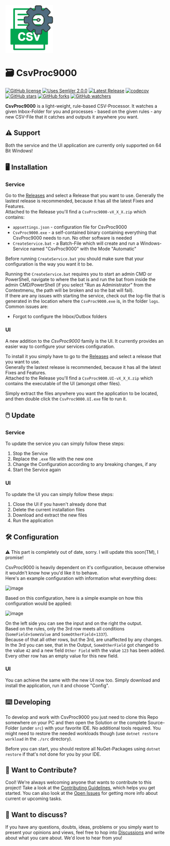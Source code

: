 <img alt="logo" src="src/CsvProc9000.UI.Wpf/Resources/AppIcon/appicon.png" width="150">

# 🗃 CsvProc9000

[![GitHub license](https://img.shields.io/badge/License-MIT-blue.svg)](LICENSE)
[![Uses SemVer 2.0.0](https://img.shields.io/badge/Uses%20SemVer-2.0.0-green)](https://semver.org/spec/v2.0.0.html)
[![Latest Release](https://img.shields.io/github/v/release/OptiSchmopti/CsvProc9000?label=latest%20release&sort=semver)](https://github.com/OptiSchmopti/CsvProc9000/releases)
[![codecov](https://codecov.io/gh/OptiSchmopti/CsvProc9000/branch/main/graph/badge.svg?token=AL5PLYOWHU)](https://codecov.io/gh/OptiSchmopti/CsvProc9000)  
[![GitHub stars](https://img.shields.io/github/stars/OptiSchmopti/CsvProc9000?style=social)](https://github.com/OptiSchmopti/CsvProc9000/stargazers)
[![GitHub forks](https://img.shields.io/github/forks/OptiSchmopti/CsvProc9000?style=social)](https://github.com/OptiSchmopti/CsvProc9000/network/members)
[![GitHub watchers](https://img.shields.io/github/watchers/OptiSchmopti/CsvProc9000?style=social)](https://github.com/OptiSchmopti/CsvProc9000/watchers)

**CsvProc9000** is a light-weight, rule-based CSV-Processor. It watches a given Inbox-Folder for you and processes - based on the given rules - any new CSV-File that it catches and outputs it anywhere you want.

## ⚠️ Support

Both the service and the UI application are currently only supported on 64 Bit Windows!

## 🖥️ Installation

### Service

Go to the [Releases](https://github.com/OptiSchmopti/CsvProc9000/releases) and select a Release that you want to use. Generally the lastest release is recommended, because it has all the latest Fixes and Features.  
Attached to the Release you'll find a `CsvProc9000-vX_X_X.zip` which contains:

- `appsettings.json`  - configuration file for CsvProc9000
- `CsvProc9000.exe`   - a self-contained binary containing everything that CsvProc9000 needs to run. No other software is needed
- `CreateService.bat` - a Batch-File which will create and run a Windows-Service named "CsvProc9000" with the Mode "Automatic"

Before running `CreateService.bat` you should make sure that your configuration is the way you want it to be.  
  
Running the `CreateService.bat` requires you to start an admin CMD or PowerShell, navigate to where the bat is and run the bat from inside the admin CMD/PowerShell (if you select "Run as Administrator" from the Contextmenu, the path will be broken and so the bat will fail).  
If there are any issues with starting the service, check out the log-file that is generated in the location where the `CsvProc9000.exe` is, in the folder `logs`. Common issues are:

- Forgot to configure the Inbox/Outbox folders

### UI

A new addition to the _CsvProc9000_ family is the UI. It currently provides an easier way to configure your services configuration.  
  
To install it you simply have to go to the [Releases](https://github.com/OptiSchmopti/CsvProc9000/releases) and select a release that you want to use.  
Generally the lastest release is recommended, because it has all the latest Fixes and Features.  
Attached to the Release you'll find a `CsvProc9000.UI-vX_X_X.zip` which contains the executable of the UI (amongst other files).  
  
Simply extract the files anywhere you want the application to be located, and then double click the `CsvProc9000.UI.exe` file to run it.

## 🖱️ Update

### Service

To update the service you can simply follow these steps:

1. Stop the Service
2. Replace the `.exe` file with the new one
3. Change the Configuration according to any breaking changes, if any
4. Start the Service again

### UI

To update the UI you can simply follow these steps:

1. Close the UI if you haven't already done that
2. Delete the current installation files
3. Download and extract the new files
4. Run the application

## 🛠️ Configuration

⚠️ This part is completely out of date, sorry. I will update this soon(TM), I promise!  
  
CsvProc9000 is heavily dependent on it's configuration, because otherwise it wouldn't know how you'd like it to behave.  
Here's an example configuration with information what everything does:

![image](https://user-images.githubusercontent.com/20710883/138595712-affcaab2-1731-4705-9420-b8e494d9095c.png)

Based on this configuration, here is a simple example on how this configuration would be applied:

![image](https://user-images.githubusercontent.com/20710883/138595164-0270dd5e-3d20-485c-bd13-bab02675a282.png)

On the left side you can see the input and on the right the output.  
Based on the rules, only the 3rd row meets all conditions (`SomeField`=`SomeValue` and `SomeOtherField`=`1337`).  
Because of that all other rows, but the 3rd, are unaffected by any changes. In the 3rd you can see, that in the Output, `SomeOtherField` got changed to the value `42` and a new field `Other Field` with the value `123` has been added. Every other row has an empty value for this new field.  
  
### UI

You can achieve the same with the new UI now too. Simply download and install the application, run it and choose "Config".

## ⌨️ Developing

To develop and work with CsvProc9000 you just need to clone this Repo somewhere on your PC and then open the Solution or the complete Source-Folder (under `src`) with your favorite IDE. No additional tools required. You might need to restore the needed workloads though (use `dotnet restore workload` in the `./src` directory).  
  
Before you can start, you should restore all NuGet-Packages using `dotnet restore` if that's not done for you by your IDE.

## 👋 Want to Contribute?

Cool! We're always welcoming anyone that wants to contribute to this project! Take a look at the [Contributing Guidelines](CONTRIBUTING.md), which helps you get started. You can also look at the [Open Issues](https://github.com/OptiSchmopti/CsvProc9000/issues) for getting more info about current or upcoming tasks.

## 💬 Want to discuss?

If you have any questions, doubts, ideas, problems or you simply want to present your opinions and views, feel free to hop into [Discussions](https://github.com/OptiSchmopti/CsvProc9000/discussions) and write about what you care about. We'd love to hear from you!
